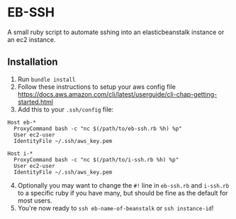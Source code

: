 # EB-SSH

A small ruby script to automate sshing into an elasticbeanstalk instance or an
ec2 instance.

## Installation

1. Run `bundle install`
2. Follow these instructions to setup your aws config file 
   https://docs.aws.amazon.com/cli/latest/userguide/cli-chap-getting-started.html
3. Add this to your `.ssh/config` file:

  ```
  Host eb-*
    ProxyCommand bash -c "nc $(/path/to/eb-ssh.rb %h) %p"
    User ec2-user
    IdentityFile ~/.ssh/aws_key.pem

  Host i-*
    ProxyCommand bash -c "nc $(/path/to/i-ssh.rb %h) %p"
    User ec2-user
    IdentityFile ~/.ssh/aws_key.pem
  ```

4. Optionally you may want to change the `#!` line in `eb-ssh.rb` and
   `i-ssh.rb` to a specific ruby if you have many, but should be fine as the
   default for most users.
5. You're now ready to `ssh eb-name-of-beanstalk` or `ssh instance-id`!
